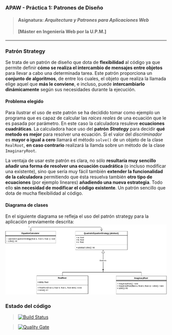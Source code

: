 ### APAW - Práctica 1: Patrones de Diseño
> #### Asignatura: *Arquitectura y Patrones para Aplicaciones Web*
> #### [Máster en Ingeniería Web por la U.P.M.]
---

### Patrón Strategy

Se trata de un patrón de diseño que dota de **flexibilidad** al código ya que permite definir **cómo se realiza el intercambio de mensajes entre objetos** para llevar a cabo una determinada tarea. Este patrón proporciona un **conjunto de algoritmos**, de entre los cuales, el objeto que realiza la llamada elige aquel que **más le conviene**, e incluso, puede **intercambiarlo dinámicamente** según sus necesidades durante la ejecución.

#### Problema elegido

Para ilustrar el uso de este patrón se ha decidido tomar como ejemplo un programa que es capaz de calcular las *raíces reales* de una ecuación que le es pasada por parámetro. En este caso la calculadora resuleve **ecuaciones cuadráticas**. La calculadora hace uso del **patrón** ***Strategy*** para decidir **qué metodo es mejor** para resolver una ecuación. Si el valor del *discriminador* es **mayor o igual a cero** llamará el método ```solve()``` de un objeto de la clase ```RealRoot```, **en caso contrario** realizará la llamda sobre un método de la clase ```ImaginaryRoot```.

La ventaja de usar este patrón es clara, no sólo **resultaría muy sencillo añadir una forma de resolver una ecuación cuadrática** (o incluso modificar una existente), sino que sería muy fácil también **extender la funcionalidad de la calculadora** permitiendo que ésta resuelva también **otro tipo de ecuaciones** (por ejemplo lineares) **añadiendo una nueva estrategia**. Todo ello **sin necesidad de modificar el código existente**. Un patrón sencillo que dota de mucha flexibilidad al código.

#### Diagrama de clases

En el siguiente diagrama se refleja el uso del patrón strategy para la aplicación previamente descrita:
![Class diagram for Strategy Pattern](https://github.com/MiguelArber/APAW.ECP1.MiguelArber/blob/develop/docs/Strategy.png)

### Estado del código

> [![Build Status](https://travis-ci.org/MiguelArber/APAW.ECP1.MiguelArber.svg?branch=master)](https://travis-ci.org/MiguelArber/APAW.ECP1.MiguelArber)

> [![Quality Gate](https://sonarcloud.io/api/badges/gate?key=apaw.ecp1:MiguelArber)](https://sonarcloud.io/dashboard/index/apaw.ecp1:MiguelArber)
